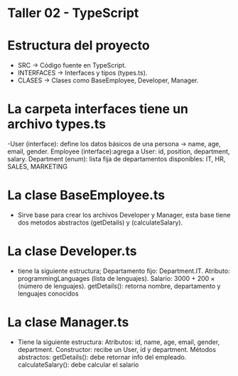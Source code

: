 # Taller 02 - TypeScript

# Estructura del proyecto
- SRC → Código fuente en TypeScript.
- INTERFACES → Interfaces y tipos (types.ts).
- CLASES → Clases como BaseEmployee, Developer, Manager.

# La carpeta interfaces tiene un archivo types.ts
-User (interface): define los datos básicos de una persona → name, age, email, gender.
Employee (interface):agrega a User: id, position, department, salary.
Department (enum): lista fija de departamentos disponibles: IT, HR, SALES, MARKETING

# La clase BaseEmployee.ts
- Sirve base para crear los archivos Developer y Manager, esta base tiene dos metodos abstractos (getDetails) y (calculateSalary). 
# La clase Developer.ts
- tiene la siguiente estructura; Departamento fijo: Department.IT.
Atributo: programmingLanguages (lista de lenguajes).
Salario: 3000 + 200 × (número de lenguajes).
getDetails(): retorna nombre, departamento y lenguajes conocidos
# La clase Manager.ts 
- Tiene la siguiente estructura: Atributos: id, name, age, email, gender, department.
Constructor: recibe un User, id y department.
Métodos abstractos:
getDetails(): debe retornar info del empleado.
calculateSalary(): debe calcular el salario